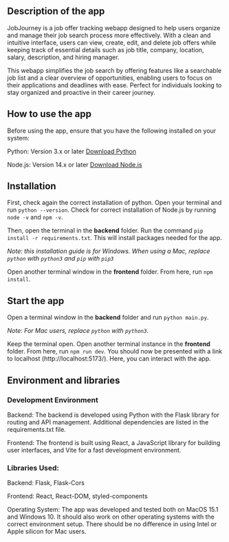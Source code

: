 ## Description of the app
JobJourney is a job offer tracking webapp designed to help users organize and manage their job search process more effectively. With a clean and intuitive interface, users can view, create, edit, and delete job offers while keeping track of essential details such as job title, company, location, salary, description, and hiring manager.

This webapp simplifies the job search by offering features like a searchable job list and a clear overview of opportunities, enabling users to focus on their applications and deadlines with ease. Perfect for individuals looking to stay organized and proactive in their career journey.


## How to use the app

Before using the app, ensure that you have the following installed on your system:

Python: Version 3.x or later [Download Python](https://www.python.org/downloads/)

Node.js: Version 14.x or later [Download Node.js](https://nodejs.org/en/download/prebuilt-installer/current)


## Installation

First, check again the correct installation of python. Open your
terminal and run `python --version`. Check for correct
installation of Node.js by running `node -v` and `npm -v`.

Then, open the terminal in the **backend** folder. Run
the command `pip install -r requirements.txt`. This will install
packages needed for the app.

_Note: this installation guide is for Windows. 
When using a Mac, replace `python` with `python3`
and `pip` with `pip3`_

Open another terminal window in the **frontend** folder.
From here, run `npm install`.

## Start the app
Open a terminal window in the **backend** folder and run
`python main.py`.

_Note: For Mac users, replace `python` with `python3`._

Keep the terminal open. Open another terminal instance
in the **frontend** folder. From here, run `npm run dev`.
You should now be presented with a link to localhost
(http://localhost:5173/). Here, you can interact with the app.

## Environment and libraries

### Development Environment

Backend: The backend is developed using Python with the Flask library for routing and API management. Additional dependencies are listed in the requirements.txt file.

Frontend: The frontend is built using React, a JavaScript library for building user interfaces, and Vite for a fast development environment.

### Libraries Used:
Backend: Flask, Flask-Cors

Frontend: React, React-DOM, styled-components

Operating System: The app was developed and tested both on MacOS 15.1 and Windows 10. It should also work on other operating systems with the correct environment setup. There should be no difference in using Intel or Apple silicon for Mac users.


